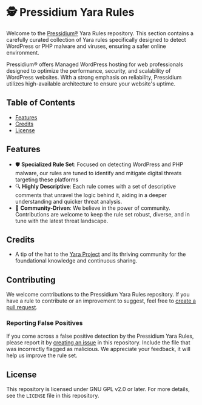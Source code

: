 # 🕵️ Pressidium Yara Rules

Welcome to the [Pressidium®](https://pressidium.com/) Yara Rules repository. This section contains a carefully curated collection of Yara rules specifically designed to detect WordPress or PHP malware and viruses, ensuring a safer online environment. 

Pressidium® offers Managed WordPress hosting for web professionals designed to optimize the performance, security, and scalability of WordPress websites. With a strong emphasis on reliability, Pressidium utilizes high-available architecture to ensure your website's uptime.

## Table of Contents

- [Features](#features)
- [Credits](#credits)
- [License](#license)

## Features

- 🛡️ **Specialized Rule Set**: Focused on detecting WordPress and PHP malware, our rules are tuned to identify and mitigate digital threats targeting these platforms
- 🔍 **Highly Descriptive**: Each rule comes with a set of descriptive comments that unravel the logic behind it, aiding in a deeper understanding and quicker threat analysis.
- 🤝 **Community-Driven**: We believe in the power of community. Contributions are welcome to keep the rule set robust, diverse, and in tune with the latest threat landscape.

## Credits

- A tip of the hat to the [Yara Project](https://virustotal.github.io/yara/) and its thriving community for the foundational knowledge and continuous sharing.

## Contributing

We welcome contributions to the Pressidium Yara Rules repository. If you have a rule to contribute or an improvement to suggest, feel free to [create a pull request](https://github.com/pressidium/pressidium-yara-rules/pulls).

### Reporting False Positives

If you come across a false positive detection by the Pressidium Yara Rules, please report it by [creating an issue](https://github.com/pressidium/pressidium-yara-rules/issues) in this repository. Include the file that was incorrectly flagged as malicious. We appreciate your feedback, it will help us improve the rule set.

## License
This repository is licensed under GNU GPL v2.0 or later. For more details, see the `LICENSE` file in this repository.

